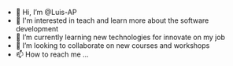 - 👋 Hi, I’m @Luis-AP
- 👀 I'm interested in teach and learn more about the software development
- 🌱 I’m currently learning new technologies for innovate on my job
- 💞️ I’m looking to collaborate on new courses and workshops
- 📫 How to reach me ...

<!---
Luis-AP/Luis-AP is a ✨ special ✨ repository because its `README.md` (this file) appears on your GitHub profile.
You can click the Preview link to take a look at your changes.
--->
